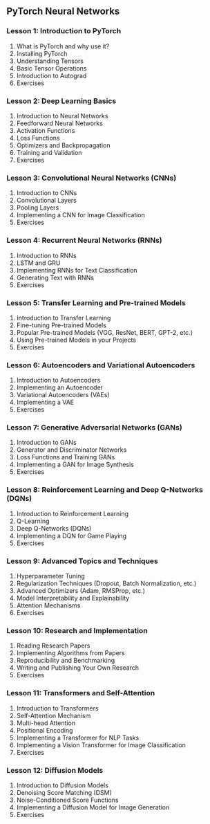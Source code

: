 ## PyTorch Neural Networks

### Lesson 1: Introduction to PyTorch
1. What is PyTorch and why use it?
2. Installing PyTorch
3. Understanding Tensors
4. Basic Tensor Operations
5. Introduction to Autograd
6. Exercises

### Lesson 2: Deep Learning Basics
1. Introduction to Neural Networks
2. Feedforward Neural Networks
3. Activation Functions
4. Loss Functions
5. Optimizers and Backpropagation
6. Training and Validation
7. Exercises

### Lesson 3: Convolutional Neural Networks (CNNs)
1. Introduction to CNNs
2. Convolutional Layers
3. Pooling Layers
4. Implementing a CNN for Image Classification
5. Exercises

### Lesson 4: Recurrent Neural Networks (RNNs)
1. Introduction to RNNs
2. LSTM and GRU
3. Implementing RNNs for Text Classification
4. Generating Text with RNNs
5. Exercises

### Lesson 5: Transfer Learning and Pre-trained Models
1. Introduction to Transfer Learning
2. Fine-tuning Pre-trained Models
3. Popular Pre-trained Models (VGG, ResNet, BERT, GPT-2, etc.)
4. Using Pre-trained Models in your Projects
5. Exercises

### Lesson 6: Autoencoders and Variational Autoencoders
1. Introduction to Autoencoders
2. Implementing an Autoencoder
3. Variational Autoencoders (VAEs)
4. Implementing a VAE
5. Exercises

### Lesson 7: Generative Adversarial Networks (GANs)
1. Introduction to GANs
2. Generator and Discriminator Networks
3. Loss Functions and Training GANs
4. Implementing a GAN for Image Synthesis
5. Exercises

### Lesson 8: Reinforcement Learning and Deep Q-Networks (DQNs)
1. Introduction to Reinforcement Learning
2. Q-Learning
3. Deep Q-Networks (DQNs)
4. Implementing a DQN for Game Playing
5. Exercises

### Lesson 9: Advanced Topics and Techniques
1. Hyperparameter Tuning
2. Regularization Techniques (Dropout, Batch Normalization, etc.)
3. Advanced Optimizers (Adam, RMSProp, etc.)
4. Model Interpretability and Explainability
5. Attention Mechanisms
6. Exercises

### Lesson 10: Research and Implementation
1. Reading Research Papers
2. Implementing Algorithms from Papers
3. Reproducibility and Benchmarking
4. Writing and Publishing Your Own Research
5. Exercises

### Lesson 11: Transformers and Self-Attention
1. Introduction to Transformers
2. Self-Attention Mechanism
3. Multi-head Attention
4. Positional Encoding
5. Implementing a Transformer for NLP Tasks
6. Implementing a Vision Transformer for Image Classification
7. Exercises

### Lesson 12: Diffusion Models
1. Introduction to Diffusion Models
2. Denoising Score Matching (DSM)
3. Noise-Conditioned Score Functions
4. Implementing a Diffusion Model for Image Generation
5. Exercises
